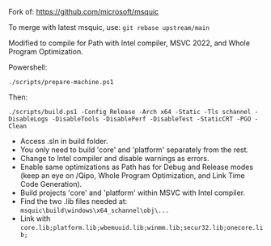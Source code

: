 Fork of: https://github.com/microsoft/msquic

To merge with latest msquic, use: `git rebase upstream/main`

Modified to compile for Path with Intel compiler, MSVC 2022, and Whole Program Optimization.

Powershell:

`./scripts/prepare-machine.ps1`

Then:

`./scripts/build.ps1 -Config Release -Arch x64 -Static -Tls schannel -DisableLogs -DisableTools -DisablePerf -DisableTest -StaticCRT -PGO -Clean`

* Access .sln in build folder.
* You only need to build 'core' and 'platform' separately from the rest.
* Change to Intel compiler and disable warnings as errors.
* Enable same optimizations as Path has for Debug and Release modes (keep an eye on /Qipo, Whole Program Optimization, and Link Time Code Generation).
* Build projects 'core' and 'platform' within MSVC with Intel compiler.
* Find the two .lib files needed at: `msquic\build\windows\x64_schannel\obj\...`
* Link with `core.lib;platform.lib;wbemuuid.lib;winmm.lib;secur32.lib;onecore.lib;`
